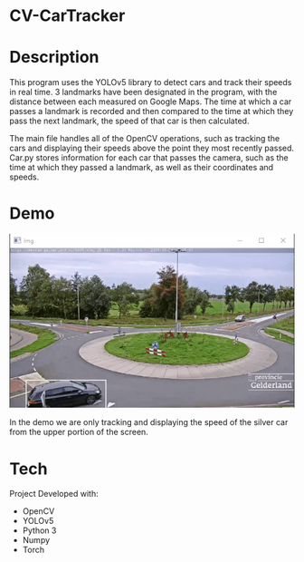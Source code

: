 # CV-CarTracker

# Description 
This program uses the YOLOv5 library to detect cars and track their speeds in real time. 3 landmarks have been designated in the program, with the distance between each measured on Google Maps. The time at which a car passes a landmark is recorded and then compared to the time at which they pass the next landmark, the speed of that car is then calculated.

The main file handles all of the OpenCV operations, such as tracking the cars and displaying their speeds above the point they most recently passed. Car.py stores information for each car that passes the camera, such as the time at which they passed a landmark, as well as their coordinates and speeds. 

# Demo
![Example](Demo.gif)

In the demo we are only tracking and displaying the speed of the silver car from the upper portion of the screen.

# Tech
Project Developed with:
* OpenCV
* YOLOv5
* Python 3
* Numpy
* Torch
